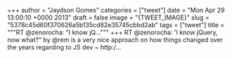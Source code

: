 
+++
author = "Jaydson Gomes"
categories = ["tweet"]
date = "Mon Apr 29 13:00:10 +0000 2013"
draft = false
image = "{TWEET_IMAGE}"
slug = "5378c45d60f370626a5b135cd82e35745cbbd2ab"
tags = ["tweet"]
title = """RT @zenorocha: "I know jQ..."""
+++
RT @zenorocha: 'I know jQuery, now what?" by @rem is a very nice approach on how things changed over the years regarding to JS dev ~ http:/…

